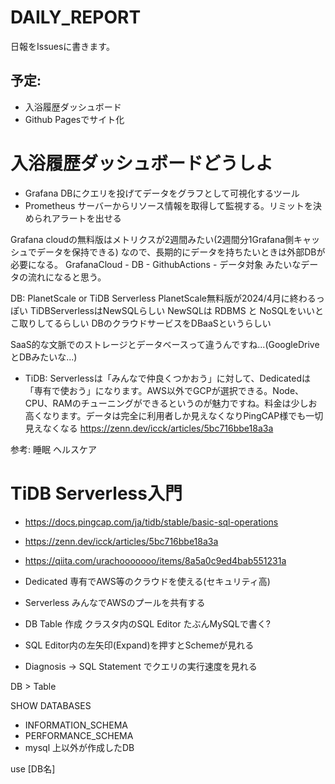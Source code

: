 # DAILY_REPORT
日報をIssuesに書きます。

## 予定:
- 入浴履歴ダッシュボード
- Github Pagesでサイト化


# 入浴履歴ダッシュボードどうしよ
- Grafana DBにクエリを投げてデータをグラフとして可視化するツール
- Prometheus サーバーからリソース情報を取得して監視する。リミットを決められアラートを出せる

Grafana cloudの無料版はメトリクスが2週間みたい(2週間分1Grafana側キャッシュでデータを保持できる)
なので、長期的にデータを持ちたいときは外部DBが必要になる。
GrafanaCloud - DB - GithubActions - データ対象
みたいなデータの流れになると思う。

DB: PlanetScale or TiDB Serverless
PlanetScale無料版が2024/4月に終わるっぽい
TiDBServerlessはNewSQLらしい
NewSQLは RDBMS と NoSQLをいいとこ取りしてるらしい
DBのクラウドサービスをDBaaSというらしい

SaaS的な文脈でのストレージとデータベースって違うんですね...(GoogleDriveとDBみたいな...)

- TiDB:
Serverlessは「みんなで仲良くつかおう」に対して、Dedicatedは「専有で使おう」になります。AWS以外でGCPが選択できる。Node、CPU、RAMのチューニングができるというのが魅力ですね。料金は少しお高くなります。データは完全に利用者しか見えなくなりPingCAP様でも一切見えなくなる
https://zenn.dev/icck/articles/5bc716bbe18a3a

参考:
睡眠
ヘルスケア

# TiDB Serverless入門
- https://docs.pingcap.com/ja/tidb/stable/basic-sql-operations
- https://zenn.dev/icck/articles/5bc716bbe18a3a
- https://qiita.com/urachooooooo/items/8a5a0c9ed4bab551231a

- Dedicated 専有でAWS等のクラウドを使える(セキュリティ高)
- Serverless みんなでAWSのプールを共有する

- DB Table 作成 クラスタ内のSQL Editor
たぶんMySQLで書く?
- SQL Editor内の左矢印(Expand)を押すとSchemeが見れる

- Diagnosis → SQL Statement でクエリの実行速度を見れる

DB > Table

<!-- DB確認 -->
SHOW DATABASES

- INFORMATION_SCHEMA
- PERFORMANCE_SCHEMA
- mysql
上以外が作成したDB

<!-- テーブル確認 -->
<!-- DB指定 -->
use [DB名]
